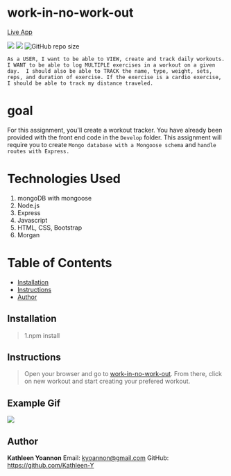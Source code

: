 # work-in-no-work-out
[Live App](https://herokuapp.com/)

![](https://img.shields.io/badge/WorkIn-start-181717?style=plastic&logo=mongoDB)
![](https://img.shields.io/badge/WorkOut-steps-181717?style=plastic&logo=fitbit)
![GitHub repo size](https://img.shields.io/github/repo-size/kathleen-y/work-in-no-work-out?logo=github)

` As a USER, I want to be able to VIEW, create and track daily workouts. 
I WANT to be able to log MULTIPLE exercises in a workout on a given day. 
I should also be able to TRACK the name, type, weight, sets, reps, and duration of exercise.
 If the exercise is a cardio exercise, I should be able to track my distance traveled. `

# goal
For this assignment, you'll create a workout tracker. You have already been provided with the front end code in the `Develop` folder. This assignment will require you to create `Mongo database with a Mongoose schema` and `handle routes with Express.`

# Technologies Used

1. mongoDB with mongoose
2. Node.js
3. Express
4. Javascript
5. HTML, CSS, Bootstrap
6. Morgan

# Table of Contents
* [Installation](#installation)
* [Instructions](#instructions)
* [Author](#author)

## Installation
> 1.npm install

## Instructions
> Open your browser and go to [work-in-no-work-out](https://.herokuapp.com/). From there, click on new workout and start creating your prefered workout.

## Example Gif
![](public/assets/images/_.gif)

## Author 

**Kathleen Yoannon**
Email: kyoannon@gmail.com
GitHub: https://github.com/Kathleen-Y


